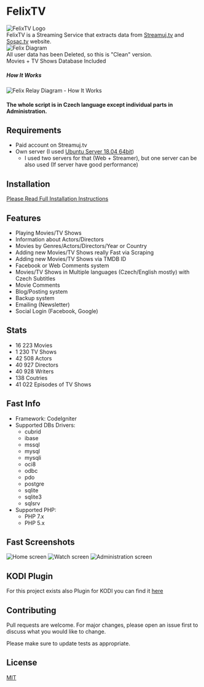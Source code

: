 # FelixTV
![FelixTV Logo](https://github.com/zgruza/FelixTV/blob/master/ScreenShots/felixtv_logo_raw.png?raw=true) </br>
FelixTV is a Streaming Service that extracts data from [Streamuj.tv](http://streamuj.tv/) and [Sosac.tv](http://sosac.tv/) website. </br>
![Felix Diagram](https://github.com/zgruza/FelixTV/blob/master/ScreenShots/Diagram.png?raw=true)</br>
All user data has been Deleted, so this is "Clean" version.</br>
Movies + TV Shows Database Included</br> 
##### How It Works
![Felix Relay Diagram - How It Works](https://github.com/zgruza/FelixTV/blob/master/ScreenShots/How_It_Works.png?raw=true)</br>
#### The whole script is in Czech language except individual parts in Administration.
## Requirements

- Paid account on Streamuj.tv
- Own server (I used [Ubuntu Server 18.04 64bit](http://releases.ubuntu.com/18.04/))
   - I used two servers for that (Web + Streamer), but one server can be also used (If server have good performance)

## Installation

[Please Read Full Installation Instructions](https://github.com/zgruza/FelixTV/blob/master/Installantion.md)

## Features
  - Playing Movies/TV Shows 
  - Information about Actors/Directors
  - Movies by Genres/Actors/Directors/Year or Country
  - Adding new Movies/TV Shows really Fast via Scraping
  - Adding new Movies/TV Shows via TMDB ID
  - Facebook or Web Comments system
  - Movies/TV Shows in Multiple languages (Czech/English mostly) with Czech Subtitles
  - Movie Comments
  - Blog/Posting system
  - Backup system
  - Emailing (Newsletter)
  - Social Login (Facebook, Google)
  
## Stats
  - 16 223 Movies
  - 1 230 TV Shows
  - 42 508 Actors
  - 40 927 Directors
  - 40 928 Writers
  - 138 Coutries
  - 41 022 Episodes of TV Shows
 
## Fast Info
   - Framework: CodeIgniter
   - Supported DBs Drivers: </br>
      - cubrid</br>
      - ibase</br> 
      - mssql</br> 
      - mysql</br> 
      - mysqli</br> 
      - oci8</br> 
      - odbc</br> 
      - pdo</br> 
      - postgre</br> 
      - sqlite</br> 
      - sqlite3</br> 
      - sqlsrv</br>
   - Supported PHP: </br>
      - PHP 7.x 
      - PHP 5.x

## Fast Screenshots
![Home screen](https://github.com/zgruza/FelixTV/blob/master/ScreenShots/Home.png?raw=true)
![Watch screen](https://github.com/zgruza/FelixTV/blob/master/ScreenShots/Watch_Screen.png?raw=true)
![Administration screen](https://github.com/zgruza/FelixTV/blob/master/ScreenShots/Admin.png?raw=true)

## KODI Plugin
For this project exists also Plugin for KODI you can find it [here](http://saros.wz.cz/repo/plugin.video.felixtv/)

## Contributing
Pull requests are welcome. For major changes, please open an issue first to discuss what you would like to change.

Please make sure to update tests as appropriate.

## License
[MIT](https://choosealicense.com/licenses/mit/)
